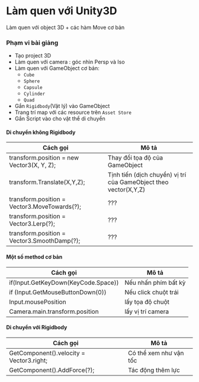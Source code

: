 # Làm quen với Unity3D
Làm quen với object 3D + các hàm Move cơ bản

### Phạm vi bài giảng
- Tạo project 3D
- Làm quen với camera : góc nhìn Persp và Iso
- Làm quen với GameObject cơ bản:
  - `Cube`
  - `Sphere`
  - `Capsule`
  - `Cylinder`
  - `Quad`
- Gắn `Rigidbody`(Vật lý) vào GameObject
- Trang trí map với các resource trên `Asset Store`
- Gắn Script vào cho vật thể di chuyển

#### Di chuyển không Rigidbody
| Cách gọi | Mô tả |
| ------ | ------ |
| transform.position = new Vector3(X, Y, Z); | Thay đổi tọa độ của GameObject |
| transform.Translate(X,Y,Z); | Tịnh tiến (dịch chuyển) vị trí của GameObject theo vector(X,Y,Z) |
| transform.position = Vector3.MoveTowards(?); | ??? |
| transform.position = Vector3.Lerp(?); | ??? |
| transform.position = Vector3.SmoothDamp(?); | ??? |

#### Một số method cơ bản
| Cách gọi | Mô tả |
| ------ | ------ |
| if(Input.GetKeyDown(KeyCode.Space)) | Nếu nhấn phím bất kỳ |
| if (Input.GetMouseButtonDown(0)) | Nếu click chuột trái |
| Input.mousePosition | lấy tọa độ chuột |
| Camera.main.transform.position | lấy vị trí camera |

#### Di chuyển với Rigidbody
| Cách gọi | Mô tả |
| ------ | ------ |
| GetComponent<Rigidbody>().velocity = Vector3.right; | Có thể xem như vận tốc |
| GetComponent<Rigidbody>().AddForce(?); | Tác động thêm lực |
